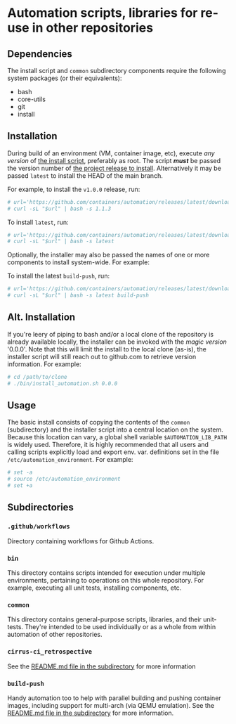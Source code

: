# Automation scripts, libraries for re-use in other repositories


## Dependencies

The install script and `common` subdirectory components require the following
system packages (or their equivalents):

* bash
* core-utils
* git
* install


## Installation

During build of an environment (VM, container image, etc), execute *any version*
of [the install
script](https://github.com/containers/automation/releases/download/latest/install_automation.sh),
preferably as root.  The script ***must*** be passed the version number of [the project
release to install](https://github.com/containers/automation/releases).  Alternatively
it may be passed `latest` to install the HEAD of the main branch.

For example, to install the `v1.0.0` release, run:
```sh
# url='https://github.com/containers/automation/releases/latest/download/install_automation.sh'
# curl -sL "$url" | bash -s 1.1.3
```

To install `latest`, run:
```sh
# url='https://github.com/containers/automation/releases/latest/download/install_automation.sh'
# curl -sL "$url" | bash -s latest
```

Optionally, the installer may also be passed the names of one or more components to
install system-wide.  For example:

To install the latest `build-push`, run:
```sh
# url='https://github.com/containers/automation/releases/latest/download/install_automation.sh'
# curl -sL "$url" | bash -s latest build-push
```

## Alt. Installation

If you're leery of piping to bash and/or a local clone of the repository is already
available locally, the installer can be invoked with the *magic version* '0.0.0'.
Note that this will limit the install to the local clone (as-is), the installer script
will still reach out to github.com to retrieve version information.  For example:

```sh
# cd /path/to/clone
# ./bin/install_automation.sh 0.0.0
```

## Usage

The basic install consists of copying the contents of the `common` (subdirectory) and
the installer script into a central location on the system.  Because this location
can vary, a global shell variable `$AUTOMATION_LIB_PATH` is widely used.  Therefore,
it is highly recommended that all users and calling scripts explicitly load and export
env. var.  definitions set in the file `/etc/automation_environment`.  For example:

```sh
# set -a
# source /etc/automation_environment
# set +a
```


## Subdirectories

### `.github/workflows`

Directory containing workflows for Github Actions.

### `bin`

This directory contains scripts intended for execution under multiple environments,
pertaining to operations on this whole repository.  For example, executing all
unit tests, installing components, etc.

### `common`

This directory contains general-purpose scripts, libraries, and their unit-tests.
They're intended to be used individually or as a whole from within automation of
other repositories.

### `cirrus-ci_retrospective`

See the [README.md file in the subdirectory](cirrus-ci_retrospective/README.md) for more information

### `build-push`

Handy automation too to help with parallel building and pushing container images,
including support for multi-arch (via QEMU emulation).  See the
[README.md file in the subdirectory](build-push/README.md) for more information.
